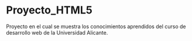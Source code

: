 # Proyecto_HTML5
Proyecto en el cual se muestra los conocimientos aprendidos del curso de desarrollo web de la Universidad Alicante.
